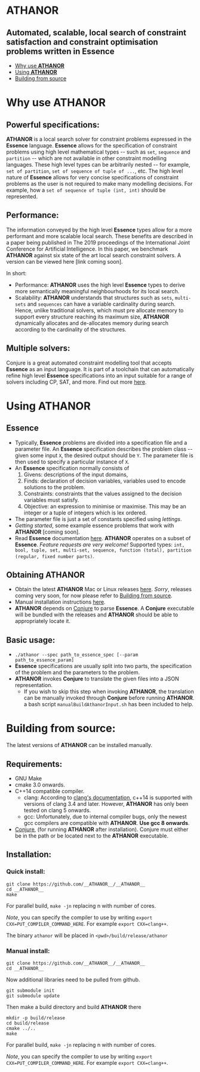 # __ATHANOR__
## Automated, scalable, local search of constraint satisfaction and constraint optimisation problems written in __Essence__
* [Why use __ATHANOR__](#why)
* [Using __ATHANOR__](#using)
* [Building from source](#installation)

# <a name="why"></a> Why use __ATHANOR__

## Powerful specifications:

__ATHANOR__ is a local search solver for constraint problems expressed in the __Essence__ language.  __Essence__ allows for the specification of constraint problems using high level mathematical types -- such as `set`, `sequence` and `partition` -- which are not available in other constraint modelling languages.  These high level types can be arbitrarily nested -- for example, `set of partition`, `set of sequence of tuple of ...`, etc.  The high level nature of __Essence__ allows for very concise specifications of constraint problems as the user is not required to make many modelling decisions. For example, how a `set of sequence of tuple (int, int)` should be represented.

## Performance:

The information conveyed by the high level __Essence__ types allow for a more performant and more scalable local search.  These benefits are described in a paper being published in The 2019 proceedings of the International Joint Conference for Artificial Intelligence.  In this paper, we benchmark __ATHANOR__ against six state of the art local search constraint solvers.  A version can be viewed here [link coming soon].

In short:

* Performance: __ATHANOR__ uses the high level __Essence__ types to derive more semantically meaningful neighbourhoods for its local search.
* Scalability: __ATHANOR__ understands that structures such as `sets`, `multi-sets` and `sequences`  can have a variable cardinality during search. Hence, unlike traditional solvers, which must pre allocate memory to support every structure reaching its maximum size, __ATHANOR__ dynamically allocates and de-allocates memory during search according to the cardinality of the structures.

## Multiple solvers:

Conjure is a great automated constraint modelling tool that accepts __Essence__ as an input language.  It is part of a toolchain that can automatically refine high level __Essence__ specifications into an input suitable for a range of solvers including CP, SAT, and more.  Find out more [here](https://conjure.readthedocs.io/en/latest).


# <a name="using"></a> Using __ATHANOR__

## __Essence__

* Typically, __Essence__ problems are divided into a specification file and a parameter file.  An __Essence__ specification describes the problem class -- given some input `X`, the desired output should be `Y`.  The parameter file is then used to specify a particular instance of `X`. 
* An __Essence__ specification normally consists of
    1. Givens: descriptions of the input domains,
    1. Finds: declaration of decision variables, variables used to encode solutions to the problem.
    1. Constraints: constraints that the values assigned to the decision variables must satisfy.
    1. Objective: an expression to minimise or maximise.  This may be an integer or a tuple of integers which is lex ordered.
* The parameter file is just a set of constants specified using *lettings*.
* _Getting started_, some example essence problems that work with __ATHANOR__ [coming soon].
* Read __Essence__ documentation [here](https://conjure.readthedocs.io/en/latest/essence.html). __ATHANOR__ operates on a subset of __Essence__.  *Feature requests are very welcome!*  Supported types: `int, bool, tuple, set, multi-set, sequence, function (total), partition (regular, fixed number parts)`.

## Obtaining __ATHANOR__

* Obtain the latest __ATHANOR__ Mac or Linux releases [here](https://github.com/athanor/athanor/releases).  *Sorry*, releases coming very soon, for now please refer to [Building from source](#installation).
* Manual installation instructions [here](#installation).
* __ATHANOR__ depends on [Conjure](https://github.com/conjure-cp/conjure) to parse __Essence__. A __Conjure__ executable will be bundled with the releases and __ATHANOR__ should be able to appropriately locate it.  

## Basic usage:
* `./athanor --spec path_to_essence_spec [--param path_to_essence_param]`
*  __Essence__ specifications are usually split into two parts, the specification of the problem and the parameters to the problem.
*  __ATHANOR__ invokes __Conjure__ to translate the given files into a JSON representation.
    * If you wish to skip this step when invoking __ATHANOR__, the translation can be manually invoked through __Conjure__ before running __ATHANOR__.  a bash script `manualBuildAthanorInput.sh` has been included to help.


# <a name="installation"></a> Building from source: 

The latest versions of __ATHANOR__ can be installed manually.

## Requirements:
* GNU Make
* cmake 3.0 onwards.
* C++14 compatible compiler.
    * clang:  According to [clang's documentation](https://clang.llvm.org/cxx_status.html), c++14 is supported with versions of clang 3.4 and later.  However, __ATHANOR__ has only been tested on clang 5 onwards.
    * gcc: Unfortunately, due to internal compiler bugs, only the newest gcc compilers are compatible with __ATHANOR__.  **Use gcc 8 onwards**.
* [Conjure](https://github.com/conjure-cp/conjure), (for running __ATHANOR__ after installation). Conjure must either be in the path or be located next to the __ATHANOR__ executable.

## Installation:
### Quick install:
```
git clone https://github.com/__ATHANOR__/__ATHANOR__
cd __ATHANOR__
make
```
For parallel build, `make -jn` replacing n with number of cores.

*Note*, you can specify the compiler to use by writing `export CXX=PUT_COMPILER_COMMAND_HERE`.  For example `export CXX=clang++`.

The binary `athanor` will be placed in `<pwd>/build/release/athanor`
    
### Manual install:
```
git clone https://github.com/__ATHANOR__/__ATHANOR__
cd __ATHANOR__
```
Now additional libraries need to be pulled from github.
```
git submodule init
git submodule update
```

Then make a build directory and build __ATHANOR__ there

```
mkdir -p build/release
cd build/release
cmake ../..
make
```
For parallel build, `make -jn` replacing n with number of cores.

*Note*, you can specify the compiler to use by writing `export CXX=PUT_COMPILER_COMMAND_HERE`.  For example `export CXX=clang++`.


